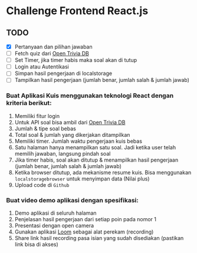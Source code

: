 # Challenge Frontend React.js

## TODO
- [x] Pertanyaan dan pilihan jawaban
- [ ] Fetch quiz dari [Open Trivia DB](https://opentdb.com/)
- [ ] Set Timer, jika timer habis maka soal akan di tutup
- [ ] Login atau Autentikasi
- [ ] Simpan hasil pengerjaan di localstorage
- [ ] Tampilkan hasil pengerjaan (jumlah benar, jumlah salah & jumlah jawab)

### Buat Aplikasi Kuis menggunakan teknologi React dengan kriteria berikut:
1. Memiliki fitur login
2. Untuk API soal bisa ambil dari [Open Trivia DB](https://opentdb.com/)
3. Jumlah & tipe soal bebas
4. Total soal & jumlah yang dikerjakan ditampilkan
5. Memiliki timer. Jumlah waktu pengerjaan kuis bebas
6. Satu halaman hanya menampilkan satu soal. Jadi ketika user telah memilih jawaban, langsung pindah soal
7. Jika timer habis, soal akan ditutup & menampilkan hasil pengerjaan (jumlah benar, jumlah salah & jumlah jawab)
8. Ketika browser ditutup, ada mekanisme resume kuis. Bisa menggunakan `localstoragebrowser` untuk menyimpan data (Nilai plus)
9. Upload code di `Github`

### Buat video demo aplikasi dengan spesifikasi:
1. Demo aplikasi di seluruh halaman
2. Penjelasan hasil pengerjaan dari setiap poin pada nomor 1
3. Presentasi dengan open camera
4. Gunakan aplikasi [Loom](https://www.loom.com) sebagai alat perekam (recording)
5. Share link hasil recording pasa isian yang sudah disediakan (pastikan link bisa di akses)
